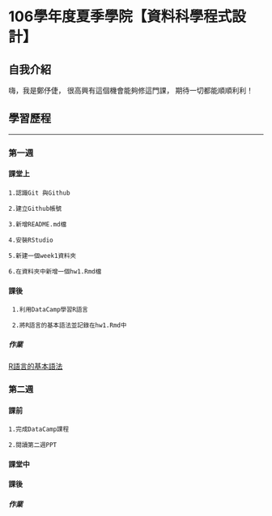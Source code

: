 ﻿#  106學年度夏季學院【資料科學程式設計】

## 自我介紹

嗨，我是鄭伃倢，
很高興有這個機會能夠修這門課，
期待一切都能順順利利！

## 學習歷程
---

### 第一週

#### 課堂上

    1.認識Git 與Github

    2.建立Github帳號

    3.新增README.md檔

    4.安裝RStudio

    5.新建一個week1資料夾

    6.在資料夾中新增一個hw1.Rmd檔

#### 課後
    
     1.利用DataCamp學習R語言

     2.將R語言的基本語法並記錄在hw1.Rmd中

    
  
##### 作業

  [R語言的基本語法](https://minikitty2926.github.io/Yujie_106_Summer/HW1/HW1.html)

### 第二週

#### 課前

    1.完成DataCamp課程

    2.閱讀第二週PPT

#### 課堂中   


#### 課後
    
     

    
  
##### 作業

  


